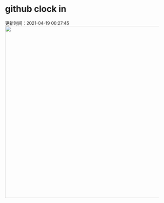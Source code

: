 # github clock in
更新时间：2021-04-19 00:27:45
 <img style="-webkit-user-select: none;margin: auto;cursor: zoom-in;" src="https://cn.bing.com/th?id=OHR.Mobula_ZH-CN7830551038_1920x1080.jpg&rf=LaDigue_1920x1080.jpg&pid=hp" width="1004" height="564"> 